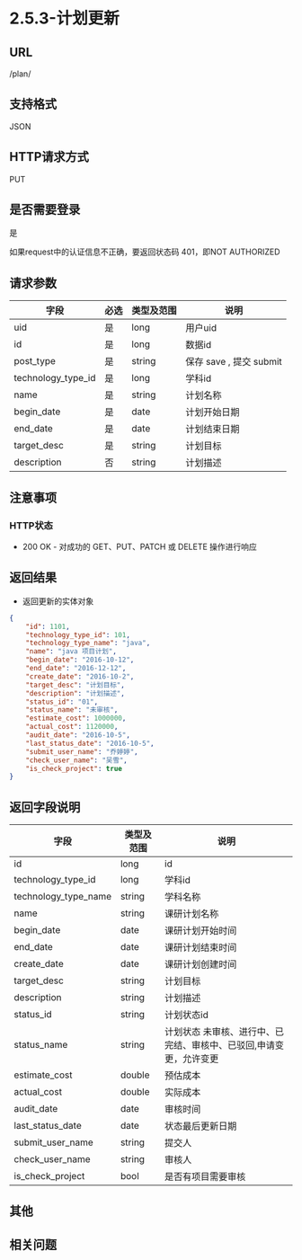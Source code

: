 # 2.5.3-计划更新

## URL

/plan/

## 支持格式

JSON

## HTTP请求方式

PUT

## 是否需要登录

是

如果request中的认证信息不正确，要返回状态码 401，即NOT AUTHORIZED

## 请求参数

字段 | 必选 | 类型及范围 | 说明
----|------|----------|-------------
uid                 |   是   | long    | 用户uid
id                  |   是   | long    | 数据id
post_type           |   是   | string  | 保存 save , 提交 submit
technology_type_id  |   是   | long    | 学科id
name                |   是   | string  | 计划名称
begin_date          |   是   | date    | 计划开始日期
end_date            |   是   | date    | 计划结束日期
target_desc         |   是   | string  | 计划目标
description         |   否   | string  | 计划描述

## 注意事项

### HTTP状态

- 200 OK - 对成功的 GET、PUT、PATCH 或 DELETE 操作进行响应

## 返回结果

- 返回更新的实体对象

```json
{
    "id": 1101,
    "technology_type_id": 101,
    "technology_type_name": "java",
    "name": "java 项目计划",
    "begin_date": "2016-10-12",
    "end_date": "2016-12-12",
    "create_date": "2016-10-2",
    "target_desc": "计划目标",
    "description": "计划描述",
    "status_id": "01",
    "status_name": "未审核",
    "estimate_cost": 1000000,
    "actual_cost": 1120000,
    "audit_date": "2016-10-5",
    "last_status_date": "2016-10-5",
    "submit_user_name": "乔婷婷",
    "check_user_name": "吴雪",
    "is_check_project": true
}
```

## 返回字段说明

字段 | 类型及范围 | 说明
----|----------|-------------
id              | long       | id
technology_type_id   | long       | 学科id
technology_type_name | string     | 学科名称
name            | string     | 课研计划名称
begin_date      | date       | 课研计划开始时间
end_date        | date       | 课研计划结束时间
create_date     | date       | 课研计划创建时间
target_desc     | string     | 计划目标
description     | string     | 计划描述
status_id       | string     | 计划状态id
status_name     | string     | 计划状态  未审核、进行中、已完结、审核中、已驳回,申请变更，允许变更
estimate_cost   | double     | 预估成本
actual_cost     | double     | 实际成本
audit_date      | date       | 审核时间
last_status_date | date       | 状态最后更新日期
submit_user_name | string     | 提交人
check_user_name  | string     | 审核人
is_check_project | bool       | 是否有项目需要审核

## 其他

## 相关问题
